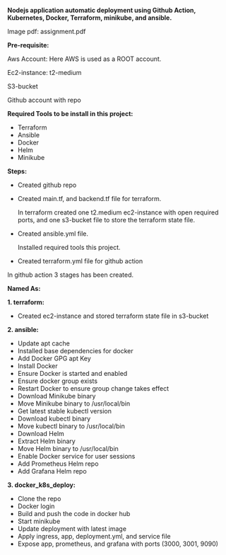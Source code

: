 **Nodejs application automatic deployment using Github Action, Kubernetes, Docker, Terraform, minikube, and ansible.**

Image pdf: assignment.pdf

**Pre-requisite:** 

Aws Account: Here AWS is used as a ROOT account.


Ec2-instance: t2-medium

S3-bucket

Github account with repo

**Required Tools to be install in this project:**

- Terraform
- Ansible
- Docker
- Helm
- Minikube

**Steps:**
- Created github repo
  
- Created main.tf, and backend.tf file for terraform.
  
  In terraform created one t2.medium ec2-instance with open required ports, and one s3-bucket file to store the terraform state file.

- Created ansible.yml file.
  
  Installed required tools this project.

- Created terraform.yml file for github action

In github action 3 stages has been created.

**Named As:**

**1. terraform:**
- Created ec2-instance and stored terraform state file in s3-bucket

**2. ansible:**
- Update apt cache
- Installed base dependencies for docker
- Add Docker GPG apt Key
- Install Docker
- Ensure Docker is started and enabled
- Ensure docker group exists
- Restart Docker to ensure group change takes effect
- Download Minikube binary
- Move Minikube binary to /usr/local/bin
- Get latest stable kubectl version
- Download kubectl binary
- Move kubectl binary to /usr/local/bin
- Download Helm
- Extract Helm binary
- Move Helm binary to /usr/local/bin
- Enable Docker service for user sessions
- Add Prometheus Helm repo
- Add Grafana Helm repo

**3. docker_k8s_deploy:**
- Clone the repo
- Docker login
- Build and push the code in docker hub
- Start minikube
- Update deployment with latest image
- Apply ingress, app, deployment.yml, and service file
- Expose app, prometheus, and grafana with ports (3000, 3001, 9090)
